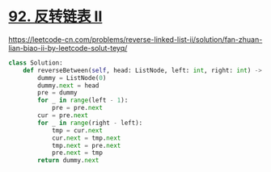 # [92. 反转链表 II](https://leetcode-cn.com/problems/reverse-linked-list-ii/)

https://leetcode-cn.com/problems/reverse-linked-list-ii/solution/fan-zhuan-lian-biao-ii-by-leetcode-solut-teyq/

```python
class Solution:
    def reverseBetween(self, head: ListNode, left: int, right: int) -> ListNode:
        dummy = ListNode(0)
        dummy.next = head
        pre = dummy
        for _ in range(left - 1):
            pre = pre.next
        cur = pre.next
        for _ in range(right - left):
            tmp = cur.next
            cur.next = tmp.next
            tmp.next = pre.next
            pre.next = tmp
        return dummy.next
```

